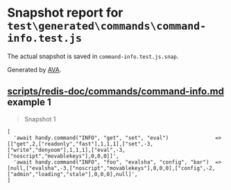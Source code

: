 # Snapshot report for `test\generated\commands\command-info.test.js`

The actual snapshot is saved in `command-info.test.js.snap`.

Generated by [AVA](https://ava.li).

## [scripts/redis-doc/commands/command-info.md](../../../../scripts/redis-doc/commands/command-info.md) example 1

> Snapshot 1

    [
      'await handy.command("INFO", "get", "set", "eval")               => [["get",2,["readonly","fast"],1,1,1],["set",-3,["write","denyoom"],1,1,1],["eval",-3,["noscript","movablekeys"],0,0,0]]',
      'await handy.command("INFO", "foo", "evalsha", "config", "bar")  => [null,["evalsha",-3,["noscript","movablekeys"],0,0,0],["config",-2,["admin","loading","stale"],0,0,0],null]',
    ]
